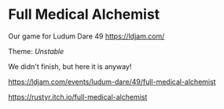 # Full Medical Alchemist

Our game for Ludum Dare 49 https://ldjam.com/

Theme: *Unstable*

We didn't finish, but here it is anyway!

https://ldjam.com/events/ludum-dare/49/full-medical-alchemist

https://rustyr.itch.io/full-medical-alchemist
